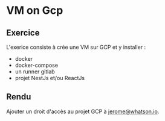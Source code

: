 # VM on Gcp



## Exercice

L'exerice consiste à crée une VM sur GCP et y installer : 

- docker
- docker-compose
- un runner gitlab 
- projet NestJs et/ou ReactJs


## Rendu 

Ajouter un droit d'accès au projet GCP  à jerome@whatson.io. 
